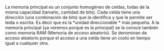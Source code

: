 La memoria principal es un conjunto homogéneo de celdas, todas de la misma capacidad (tamaño, cantidad de bits). Cada celda tiene una dirección (una combinación de bits) que la identifica y que le permite ser leída o escrita. Es decir que es la *unidad direccionable * más pequeña.
A la memoria principal (ya veremos porqué es la principal) se la conoce también como memoria RAM (Memoria de acceso aleatorio). Se denominan de acceso aleatorio porque el acceso a una celda tiene un costo en tiempo igual a cualquier otra.
